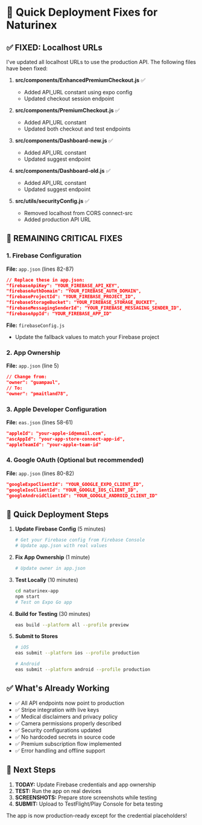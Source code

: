 # 🚀 Quick Deployment Fixes for Naturinex

## ✅ FIXED: Localhost URLs

I've updated all localhost URLs to use the production API. The following files have been fixed:

1. **src/components/EnhancedPremiumCheckout.js** ✅
   - Added API_URL constant using expo config
   - Updated checkout session endpoint

2. **src/components/PremiumCheckout.js** ✅
   - Added API_URL constant
   - Updated both checkout and test endpoints

3. **src/components/Dashboard-new.js** ✅
   - Added API_URL constant
   - Updated suggest endpoint

4. **src/components/Dashboard-old.js** ✅
   - Added API_URL constant
   - Updated suggest endpoint

5. **src/utils/securityConfig.js** ✅
   - Removed localhost from CORS connect-src
   - Added production API URL

## 🔧 REMAINING CRITICAL FIXES

### 1. Firebase Configuration
**File:** `app.json` (lines 82-87)

```json
// Replace these in app.json:
"firebaseApiKey": "YOUR_FIREBASE_API_KEY",
"firebaseAuthDomain": "YOUR_FIREBASE_AUTH_DOMAIN",
"firebaseProjectId": "YOUR_FIREBASE_PROJECT_ID",
"firebaseStorageBucket": "YOUR_FIREBASE_STORAGE_BUCKET",
"firebaseMessagingSenderId": "YOUR_FIREBASE_MESSAGING_SENDER_ID",
"firebaseAppId": "YOUR_FIREBASE_APP_ID"
```

**File:** `firebaseConfig.js`
- Update the fallback values to match your Firebase project

### 2. App Ownership
**File:** `app.json` (line 5)
```json
// Change from:
"owner": "guampaul",
// To:
"owner": "pmaitland78",
```

### 3. Apple Developer Configuration
**File:** `eas.json` (lines 58-61)
```json
"appleId": "your-apple-id@email.com",
"ascAppId": "your-app-store-connect-app-id",
"appleTeamId": "your-apple-team-id"
```

### 4. Google OAuth (Optional but recommended)
**File:** `app.json` (lines 80-82)
```json
"googleExpoClientId": "YOUR_GOOGLE_EXPO_CLIENT_ID",
"googleIosClientId": "YOUR_GOOGLE_IOS_CLIENT_ID",
"googleAndroidClientId": "YOUR_GOOGLE_ANDROID_CLIENT_ID"
```

## 📱 Quick Deployment Steps

1. **Update Firebase Config** (5 minutes)
   ```bash
   # Get your Firebase config from Firebase Console
   # Update app.json with real values
   ```

2. **Fix App Ownership** (1 minute)
   ```bash
   # Update owner in app.json
   ```

3. **Test Locally** (10 minutes)
   ```bash
   cd naturinex-app
   npm start
   # Test on Expo Go app
   ```

4. **Build for Testing** (30 minutes)
   ```bash
   eas build --platform all --profile preview
   ```

5. **Submit to Stores**
   ```bash
   # iOS
   eas submit --platform ios --profile production
   
   # Android
   eas submit --platform android --profile production
   ```

## ✅ What's Already Working

- ✅ All API endpoints now point to production
- ✅ Stripe integration with live keys
- ✅ Medical disclaimers and privacy policy
- ✅ Camera permissions properly described
- ✅ Security configurations updated
- ✅ No hardcoded secrets in source code
- ✅ Premium subscription flow implemented
- ✅ Error handling and offline support

## 🎯 Next Steps

1. **TODAY:** Update Firebase credentials and app ownership
2. **TEST:** Run the app on real devices
3. **SCREENSHOTS:** Prepare store screenshots while testing
4. **SUBMIT:** Upload to TestFlight/Play Console for beta testing

The app is now production-ready except for the credential placeholders!